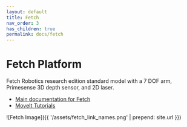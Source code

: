 ```yaml
---
layout: default
title: Fetch
nav_order: 3
has_children: true
permalink: docs/fetch
---
```


# Fetch Platform

Fetch Robotics research edition standard model with a 7 DOF arm, Primesense 3D depth sensor, and 2D laser.

- [Main documentation for Fetch](http://docs.fetchrobotics.com/)
- [MoveIt Tutorials](http://docs.ros.org/en/melodic/api/moveit_tutorials/html/index.html)

![Fetch Image]({{ '/assets/fetch_link_names.png' | prepend: site.url }})
